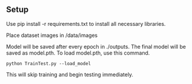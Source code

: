 
## Setup

Use pip install -r requirements.txt to install all necessary libraries.

Place dataset images in /data/images

Model will be saved after every epoch in ./outputs. The final model will be saved as model.pth. To load model.pth, use this command.

`python TrainTest.py --load_model`

This will skip training and begin testing immediately.